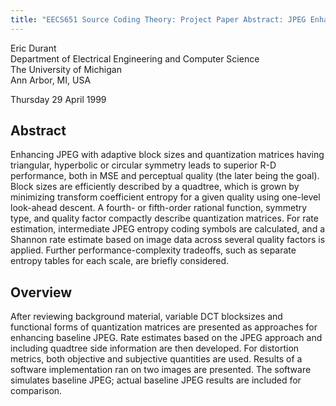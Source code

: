 ```yaml
---
title: "EECS651 Source Coding Theory: Project Paper Abstract: JPEG Enhancements: Adaptive Block Sizes and Computed Quantization Matrices"
---
```


Eric Durant<br/>
Department of Electrical Engineering and Computer Science<br/>
The University of Michigan<br/>
Ann Arbor, MI, USA

Thursday 29 April 1999

## Abstract

Enhancing JPEG with adaptive block sizes and quantization matrices having triangular, hyperbolic or circular symmetry leads to superior R-D performance, both in MSE and perceptual quality (the later being the goal). Block sizes are efficiently described by a quadtree, which is grown by minimizing transform coefficient entropy for a given quality using one-level look-ahead descent. A fourth- or fifth-order rational function, symmetry type, and quality factor compactly describe quantization matrices. For rate estimation, intermediate JPEG entropy coding symbols are calculated, and a Shannon rate estimate based on image data across several quality factors is applied. Further performance-complexity tradeoffs, such as separate entropy tables for each scale, are briefly considered.

## Overview

After reviewing background material, variable DCT blocksizes and functional forms of quantization matrices are presented as approaches for enhancing baseline JPEG. Rate estimates based on the JPEG approach and including quadtree side information are then developed. For distortion metrics, both objective and subjective quantities are used. Results of a software implementation ran on two images are presented. The software simulates baseline JPEG; actual baseline JPEG results are included for comparison.
